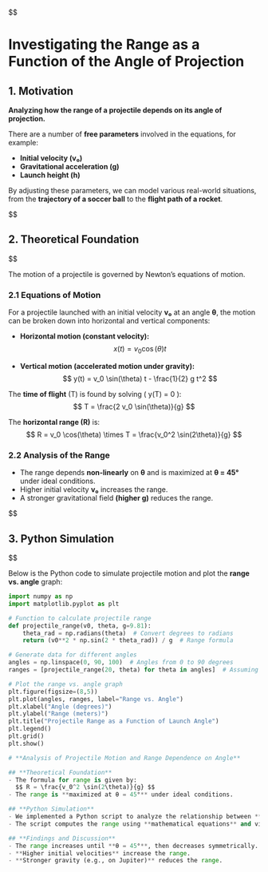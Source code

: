$$  
# **Investigating the Range as a Function of the Angle of Projection**  

## **1. Motivation**  
  **Analyzing how the range of a projectile depends on its angle of projection.**  

 There are a number of **free parameters** involved in the equations, for example: 
- **Initial velocity (v₀)**  
- **Gravitational acceleration (g)**  
- **Launch height (h)**  

By adjusting these parameters, we can model various real-world situations, from the **trajectory of a soccer ball** to the **flight path of a rocket**.  

$$  

## **2. Theoretical Foundation**  
$$  

The motion of a projectile is governed by Newton’s equations of motion.  

### **2.1 Equations of Motion**  
For a projectile launched with an initial velocity **v₀** at an angle **θ**, the motion can be broken down into horizontal and vertical components:  

- **Horizontal motion (constant velocity):**  
  $$ x(t) = v_0 \cos(\theta) t $$  

- **Vertical motion (accelerated motion under gravity):**  
  $$ y(t) = v_0 \sin(\theta) t - \frac{1}{2} g t^2 $$  

The **time of flight** (T) is found by solving \( y(T) = 0 \):  
$$ T = \frac{2 v_0 \sin(\theta)}{g} $$  

The **horizontal range (R)** is:  
$$ R = v_0 \cos(\theta) \times T = \frac{v_0^2 \sin(2\theta)}{g} $$  

### **2.2 Analysis of the Range**  
- The range depends **non-linearly** on **θ** and is maximized at **θ = 45°** under ideal conditions.  
- Higher initial velocity **v₀** increases the range.  
- A stronger gravitational field **(higher g)** reduces the range.  

$$  

## **3. Python Simulation**  
$$  

Below is the Python code to simulate projectile motion and plot the **range vs. angle** graph:  

```python
import numpy as np
import matplotlib.pyplot as plt

# Function to calculate projectile range
def projectile_range(v0, theta, g=9.81):
    theta_rad = np.radians(theta)  # Convert degrees to radians
    return (v0**2 * np.sin(2 * theta_rad)) / g  # Range formula

# Generate data for different angles
angles = np.linspace(0, 90, 100)  # Angles from 0 to 90 degrees
ranges = [projectile_range(20, theta) for theta in angles]  # Assuming v0 = 20 m/s

# Plot the range vs. angle graph
plt.figure(figsize=(8,5))
plt.plot(angles, ranges, label="Range vs. Angle")
plt.xlabel("Angle (degrees)")
plt.ylabel("Range (meters)")
plt.title("Projectile Range as a Function of Launch Angle")
plt.legend()
plt.grid()
plt.show()

# **Analysis of Projectile Motion and Range Dependence on Angle**  

## **Theoretical Foundation**  
- The formula for range is given by:  
  $$ R = \frac{v_0^2 \sin(2\theta)}{g} $$  
- The range is **maximized at θ = 45°** under ideal conditions.  

## **Python Simulation**  
- We implemented a Python script to analyze the relationship between **launch angle and range.**  
- The script computes the range using **mathematical equations** and visualizes the results as a plot.  

## **Findings and Discussion**  
- The range increases until **θ = 45°**, then decreases symmetrically.  
- **Higher initial velocities** increase the range.  
- **Stronger gravity (e.g., on Jupiter)** reduces the range.  

 


